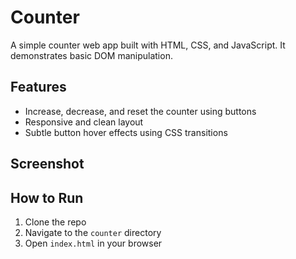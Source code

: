 
# Counter

A simple counter web app built with HTML, CSS, and JavaScript. It demonstrates basic DOM manipulation.

## Features

- Increase, decrease, and reset the counter using buttons
- Responsive and clean layout
- Subtle button hover effects using CSS transitions

## Screenshot

> 

## How to Run

1. Clone the repo
2. Navigate to the `counter` directory
3. Open `index.html` in your browser

